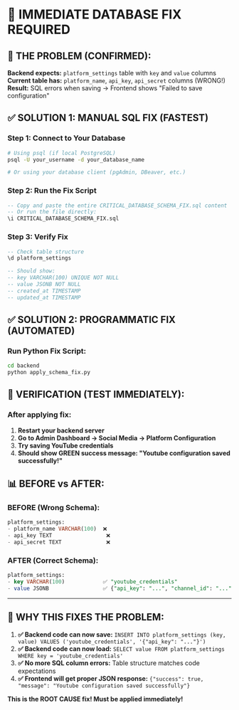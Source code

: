 # 🚨 IMMEDIATE DATABASE FIX REQUIRED

## 🎯 THE PROBLEM (CONFIRMED):
**Backend expects:** `platform_settings` table with `key` and `value` columns  
**Current table has:** `platform_name`, `api_key`, `api_secret` columns (WRONG!)  
**Result:** SQL errors when saving → Frontend shows "Failed to save configuration"

## ✅ SOLUTION 1: MANUAL SQL FIX (FASTEST)

### Step 1: Connect to Your Database
```bash
# Using psql (if local PostgreSQL)
psql -U your_username -d your_database_name

# Or using your database client (pgAdmin, DBeaver, etc.)
```

### Step 2: Run the Fix Script
```sql
-- Copy and paste the entire CRITICAL_DATABASE_SCHEMA_FIX.sql content
-- Or run the file directly:
\i CRITICAL_DATABASE_SCHEMA_FIX.sql
```

### Step 3: Verify Fix
```sql
-- Check table structure
\d platform_settings

-- Should show:
-- key VARCHAR(100) UNIQUE NOT NULL
-- value JSONB NOT NULL
-- created_at TIMESTAMP
-- updated_at TIMESTAMP
```

## ✅ SOLUTION 2: PROGRAMMATIC FIX (AUTOMATED)

### Run Python Fix Script:
```bash
cd backend
python apply_schema_fix.py
```

## 🧪 VERIFICATION (TEST IMMEDIATELY):

### After applying fix:
1. **Restart your backend server**
2. **Go to Admin Dashboard → Social Media → Platform Configuration**  
3. **Try saving YouTube credentials**
4. **Should show GREEN success message: "Youtube configuration saved successfully!"**

## 📊 BEFORE vs AFTER:

### BEFORE (Wrong Schema):
```sql
platform_settings:
- platform_name VARCHAR(100)  ❌
- api_key TEXT                 ❌
- api_secret TEXT              ❌
```

### AFTER (Correct Schema):
```sql
platform_settings:
- key VARCHAR(100)            ✅ "youtube_credentials"
- value JSONB                 ✅ {"api_key": "...", "channel_id": "..."}
```

---

## 🚨 WHY THIS FIXES THE PROBLEM:

1. **✅ Backend code can now save:** `INSERT INTO platform_settings (key, value) VALUES ('youtube_credentials', '{"api_key": "..."}')`
2. **✅ Backend code can now load:** `SELECT value FROM platform_settings WHERE key = 'youtube_credentials'`  
3. **✅ No more SQL column errors:** Table structure matches code expectations
4. **✅ Frontend will get proper JSON response:** `{"success": true, "message": "Youtube configuration saved successfully"}`

**This is the ROOT CAUSE fix! Must be applied immediately!** 